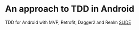 # An approach to TDD in Android
TDD for Android with MVP, Retrofit, Dagger2 and Realm
[SLIDE](https://innovatube.github.io/android-tdd-approach)